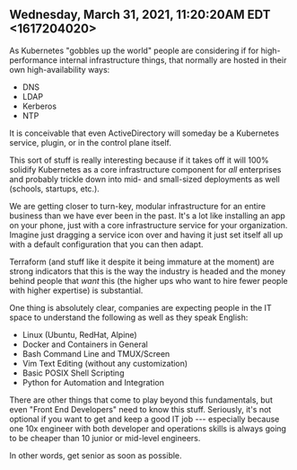 ## Wednesday, March 31, 2021, 11:20:20AM EDT <1617204020>

As Kubernetes "gobbles up the world" people are considering if for
high-performance internal infrastructure things, that normally are
hosted in their own high-availability ways:

* DNS
* LDAP
* Kerberos
* NTP 

It is conceivable that even ActiveDirectory will someday be a Kubernetes
service, plugin, or in the control plane itself. 

This sort of stuff is really interesting because if it takes off it will
100% solidify Kubernetes as a core infrastructure component for *all*
enterprises and probably trickle down into mid- and small-sized
deployments as well (schools, startups, etc.). 

We are getting closer to turn-key, modular infrastructure for an entire
business than we have ever been in the past. It's a lot like installing
an app on your phone, just with a core infrastructure service for your
organization. Imagine just dragging a service icon over and having it
just set itself all up with a default configuration that you can then
adapt.

Terraform (and stuff like it despite it being immature at the moment)
are strong indicators that this is the way the industry is headed and
the money behind people that *want* this (the higher ups who want to
hire fewer people with higher expertise) is substantial.

One thing is absolutely clear, companies are expecting people in the IT
space to understand the following as well as they speak English:

* Linux (Ubuntu, RedHat, Alpine)
* Docker and Containers in General
* Bash Command Line and TMUX/Screen
* Vim Text Editing (without any customization)
* Basic POSIX Shell Scripting
* Python for Automation and Integration

There are other things that come to play beyond this fundamentals, but
even "Front End Developers" need to know this stuff. Seriously, it's not
optional if you want to get and keep a good IT job --- especially
because one 10x engineer with both developer and operations skills is
always going to be cheaper than 10 junior or mid-level engineers.

In other words, get senior as soon as possible.
